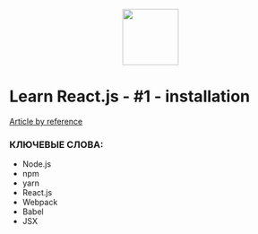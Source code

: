 <p align="center">
<img src="https://upload.wikimedia.org/wikipedia/commons/thumb/a/a7/React-icon.svg/140px-React-icon.svg.png" alt="" height="100">
</p>

# Learn React.js - #1 - installation
[Article by reference](https://learn-reactjs.ru/introduction/topics)

### КЛЮЧЕВЫЕ СЛОВА:
* Node.js
* npm
* yarn
* React.js
* Webpack
* Babel
* JSX
